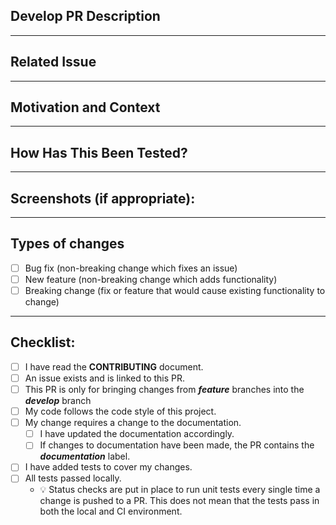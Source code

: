 <!-- Provide a short general summary of your changes in the Title above -->

## Develop PR Description
<!-- Describe your changes in detail -->

---

## Related Issue
<!-- This project only accepts pull requests related to open issues -->
<!-- If suggesting a new feature or change, please discuss it in an issue first -->
<!-- If fixing a bug, there should be an issue describing it with steps to reproduce -->
<!-- Please provide a link to the issue here and the issue should be linked to the pull request -->

---

## Motivation and Context
<!-- Why is this change required? What problem does it solve? -->

---

## How Has This Been Tested?
<!-- Please describe in detail how you tested your changes. -->
<!--
    Include details of your testing environment, and the tests you ran to
    see how your change affects other areas of the code, etc.
    This can also include testing using the testing application included in the solution
-->

---

## Screenshots (if appropriate):

---

## Types of changes
<!-- What types of changes does your code introduce? Put an `x` in all the boxes that apply: -->
- [ ] Bug fix (non-breaking change which fixes an issue)
- [ ] New feature (non-breaking change which adds functionality)
- [ ] Breaking change (fix or feature that would cause existing functionality to change)

---

## Checklist:
<!-- Go over all the following points, and put an `x` in all the boxes that apply. -->
<!-- If you're unsure about any of these, don't hesitate to ask. We're here to help! -->
- [ ] I have read the **CONTRIBUTING** document.
- [ ] An issue exists and is linked to this PR.
- [ ] This PR is only for bringing changes from ***feature*** branches into the ***develop*** branch
- [ ] My code follows the code style of this project.
- [ ] My change requires a change to the documentation.
  - [ ] I have updated the documentation accordingly.
  - [ ] If changes to documentation have been made, the PR contains the ***documentation*** label.
- [ ] I have added tests to cover my changes.
- [ ] All tests passed locally.
  - 💡 Status checks are put in place to run unit tests every single time a change is pushed to a PR.  This does not mean that the tests pass in both the local and CI environment.

